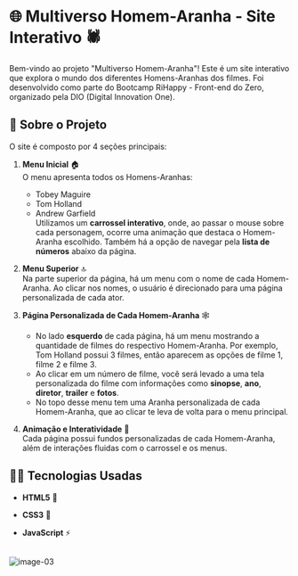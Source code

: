 # 🌐 Multiverso Homem-Aranha - Site Interativo 🕷️

Bem-vindo ao projeto "Multiverso Homem-Aranha"! Este é um site interativo que explora o mundo dos diferentes Homens-Aranhas dos filmes. Foi desenvolvido como parte do Bootcamp RiHappy - Front-end do Zero, organizado pela DIO (Digital Innovation One).

## 🚀 Sobre o Projeto

O site é composto por 4 seções principais:

1. **Menu Inicial** 🏠  
   O menu apresenta todos os Homens-Aranhas:  
   - Tobey Maguire  
   - Tom Holland  
   - Andrew Garfield  
   Utilizamos um **carrossel interativo**, onde, ao passar o mouse sobre cada personagem, ocorre uma animação que destaca o Homem-Aranha escolhido. Também há a opção de navegar pela **lista de números** abaixo da página.

2. **Menu Superior** 🔝  
   Na parte superior da página, há um menu com o nome de cada Homem-Aranha. Ao clicar nos nomes, o usuário é direcionado para uma página personalizada de cada ator.

3. **Página Personalizada de Cada Homem-Aranha** 🕸️  
   - No lado **esquerdo** de cada página, há um menu mostrando a quantidade de filmes do respectivo Homem-Aranha. Por exemplo, Tom Holland possui 3 filmes,
  então aparecem as opções de filme 1, filme 2 e filme 3.
   - Ao clicar em um número de filme, você será levado a uma tela personalizada do filme com informações como **sinopse**, **ano**, **diretor**, **trailer** e **fotos**.
   - No topo desse menu tem uma Aranha personalizada de cada Homem-Aranha, que ao clicar te leva de volta para o menu principal.

4. **Animação e Interatividade** 🎥  
   Cada página possui fundos personalizadas de cada Homem-Aranha, além de interações fluidas com o carrossel e os menus.

## 🧑‍💻 Tecnologias Usadas

- **HTML5** 📝
- **CSS3** 🎨
- **JavaScript** ⚡

  ## 
![image-03](https://github.com/user-attachments/assets/98babc9b-d71a-48b0-922a-4bf141f08561)

